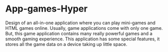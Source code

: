 # App-games-Hyper
Design of an all-in-one application where you can play mini-games and HTML games online. Usually, game applications come with only one game. But, this game application contains many really powerful games and a smooth gaming experience. This application has some special features, it stores all the game data on a device taking up little space.
